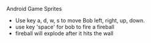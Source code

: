 Android Game Sprites
* Use key a, d, w, s to move Bob left, right, up, down.
* use key 'space' for bob to fire a fireball
* fireball will explode after it hits the wall
